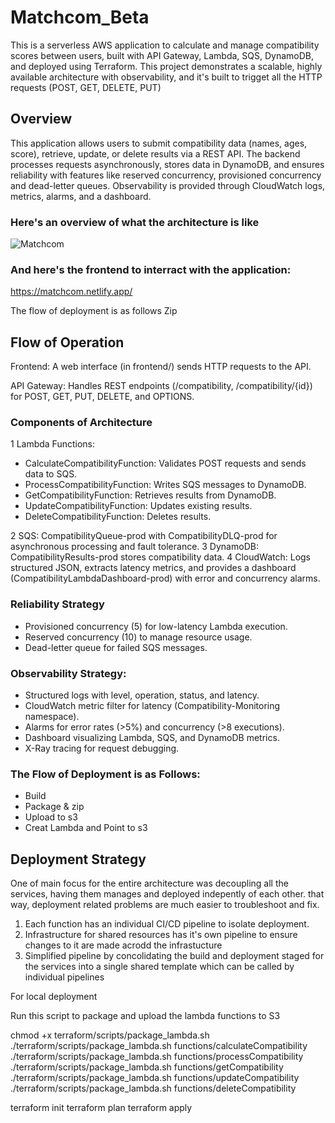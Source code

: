# Matchcom_Beta

This is a serverless AWS application to calculate and manage compatibility scores between users, built with API Gateway, Lambda, SQS, DynamoDB, and deployed using Terraform. This project demonstrates a scalable, highly available architecture with observability, and it's built to trigget all the HTTP requests (POST, GET, DELETE, PUT)

## Overview

This application allows users to submit compatibility data (names, ages, score), retrieve, update, or delete results via a REST API. The backend processes requests asynchronously, stores data in DynamoDB, and ensures reliability with features like reserved concurrency, provisioned concurrency and dead-letter queues. Observability is provided through CloudWatch logs, metrics, alarms, and a dashboard.

### Here's an overview of what the architecture is like

![Matchcom](https://github.com/user-attachments/assets/929ba89a-272c-4323-b84f-a0315f7f20f3)



### And here's the frontend to interract with the application:
https://matchcom.netlify.app/ 

The flow of deployment is as follows
Zip


## Flow of Operation

Frontend: A web interface (in frontend/) sends HTTP requests to the API.

API Gateway: Handles REST endpoints (/compatibility, /compatibility/{id}) for POST, GET, PUT, DELETE, and OPTIONS.

### Components of Architecture
1 Lambda Functions:
  - CalculateCompatibilityFunction: Validates POST requests and sends data to SQS.
  - ProcessCompatibilityFunction: Writes SQS messages to DynamoDB.
  - GetCompatibilityFunction: Retrieves results from DynamoDB.
  - UpdateCompatibilityFunction: Updates existing results.
  - DeleteCompatibilityFunction: Deletes results.

2 SQS: CompatibilityQueue-prod with CompatibilityDLQ-prod for asynchronous processing and fault tolerance.
3 DynamoDB: CompatibilityResults-prod stores compatibility data.
4 CloudWatch: Logs structured JSON, extracts latency metrics, and provides a dashboard (CompatibilityLambdaDashboard-prod) with error and concurrency alarms.


### Reliability Strategy
- Provisioned concurrency (5) for low-latency Lambda execution.
- Reserved concurrency (10) to manage resource usage.
- Dead-letter queue for failed SQS messages.

### Observability Strategy:
- Structured logs with level, operation, status, and latency.
- CloudWatch metric filter for latency (Compatibility-Monitoring namespace).
- Alarms for error rates (>5%) and concurrency (>8 executions).
- Dashboard visualizing Lambda, SQS, and DynamoDB metrics.
- X-Ray tracing for request debugging.


### The Flow of Deployment is as Follows:
- Build
- Package & zip
- Upload to s3
- Creat Lambda and Point to s3

## Deployment Strategy

One of main focus for the entire architecture was decoupling all the services, having them manages and deployed indepently of each other. that way, deployment related problems are much easier to troubleshoot and fix.
1. Each function has an individual CI/CD pipeline to isolate deployment.
2. Infrastructure for shared resources has it's own pipeline to ensure changes to it are made acrodd the infrastucture
3. Simplified pipeline by concolidating the build and deployment staged for the services into a single shared template which can be called by individual pipelines

For local deployment

Run this script to package and upload the lambda functions to S3

chmod +x terraform/scripts/package_lambda.sh
./terraform/scripts/package_lambda.sh functions/calculateCompatibility
./terraform/scripts/package_lambda.sh functions/processCompatibility
./terraform/scripts/package_lambda.sh functions/getCompatibility
./terraform/scripts/package_lambda.sh functions/updateCompatibility
./terraform/scripts/package_lambda.sh functions/deleteCompatibility

terraform init
terraform plan
terraform apply
